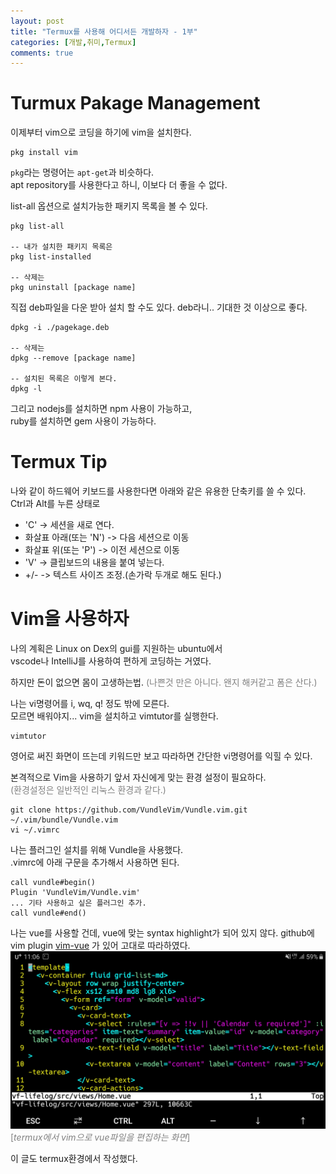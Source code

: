 ```yaml
---
layout: post
title: "Termux를 사용해 어디서든 개발하자 - 1부"
categories: [개발,취미,Termux]
comments: true
---
```

# Turmux Pakage Management
이제부터 vim으로 코딩을 하기에 vim을 설치한다.
```
pkg install vim
```
`pkg`라는 명령어는 `apt-get`과 비슷하다.  
apt repository를 사용한다고 하니, 이보다 더 좋을 수 없다.

list-all 옵션으로 설치가능한 패키지 목록을 볼 수 있다.
```
pkg list-all

-- 내가 설치한 패키지 목록은
pkg list-installed

-- 삭제는
pkg uninstall [package name]
```

직접 deb파일을 다운 받아 설치 할 수도 있다.
deb라니.. 기대한 것 이상으로 좋다.
```
dpkg -i ./pagekage.deb

-- 삭제는
dpkg --remove [package name]

-- 설치된 목록은 이렇게 본다.
dpkg -l
```

그리고 nodejs를 설치하면 npm 사용이 가능하고,  
ruby를 설치하면 gem 사용이 가능하다.

# Termux Tip
나와 같이 하드웨어 키보드를 사용한다면 아래와 같은 유용한 단축키를 쓸 수 있다.  
Ctrl과 Alt를 누른 상태로
- 'C' -> 세션을 새로 연다.
- 화살표 아래(또는 'N') -> 다음 세션으로 이동
- 화살표 위(또는 'P') -> 이전 세션으로 이동
- 'V' -> 클립보드의 내용을 붙여 넣는다.
- +/- -> 텍스트 사이즈 조정.(손가락 두개로 해도 된다.)

# Vim을 사용하자
나의 계획은 Linux on Dex의 gui를 지원하는 ubuntu에서  
vscode나 IntelliJ를 사용하여 편하게 코딩하는 거였다.

하지만 돈이 없으면 몸이 고생하는법.
<span style="color: gray;">(나쁜것 만은 아니다. 왠지 해커같고 폼은 산다.)</span>

나는 vi명령어를 i, wq, q! 정도 밖에 모른다.  
모르면 배워야지... vim을 설치하고 vimtutor를 실행한다.
```
vimtutor
```
영어로 써진 화면이 뜨는데 키워드만 보고 따라하면 간단한 vi명령어를 익힐 수 있다.

본격적으로 Vim을 사용하기 앞서 자신에게 맞는 환경 설정이 필요하다.  
<span style="color: gray;">(환경설정은 일반적인 리눅스 환경과 같다.)</span>  
```
git clone https://github.com/VundleVim/Vundle.vim.git ~/.vim/bundle/Vundle.vim
vi ~/.vimrc
```
나는 플러그인 설치를 위해 Vundle을 사용했다.  
.vimrc에 아래 구문을 추가해서 사용하면 된다.  
```
call vundle#begin()
Plugin 'VundleVim/Vundle.vim'
... 기타 사용하고 싶은 플러그인 추가.
call vundle#end()
```

나는 vue를 사용할 건데, vue에 맞는 syntax highlight가 되어 있지 않다.
github에 vim plugin [vim-vue](https://github.com/posva/vim-vue) 가 있어 고대로 따라하였다.
![alt termux vim](/images/posts/2019-08-21/termux-vim.jpg)  
<span style="color: gray;">[*termux에서 vim으로 vue파일을 편집하는 화면*]</span>

이 글도 termux환경에서 작성했다.
